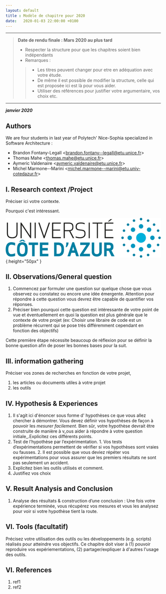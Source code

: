 ```yaml
---
layout: default
title : Modèle de chapitre pour 2020
date:   2020-01-03 22:00:00 +0100
---
```


---

> **Date de rendu finale : Mars 2020 au plus tard**
> - Respecter la structure pour que les chapitres soient bien indépendants
> - Remarques :
>>    - Les titres peuvent changer pour etre en adéquation avec votre étude.
>>    - De même il est possible de modifier la structure, celle qui est proposée ici est là pour vous aider.
>>    - Utiliser des références pour justifier votre argumentaire, vos choix etc.

---

**_janvier 2020_**

## Authors

We are four students in last year of Polytech' Nice-Sophia specialized in Software Architecture :

* Brandon Fontany-Legall &lt;brandon.fontany--legall@etu.unice.fr&gt;
* Thomas Mahe &lt;thomas.mahe@etu.unice.fr&gt;
* Aymeric Valdenaire &lt;aymeric.valdenaire@etu.unice.fr&gt;
* Michel Marmone--Marini &lt;michel.marmone--marini@etu.univ-cotedazur.fr&gt;

## I. Research context /Project

Préciser ici votre contexte.

Pourquoi c'est intéressant.

![Figure 1: Logo UCA](../assets/model/UCAlogoQlarge.png){:height="50px" }


## II. Observations/General question

1. Commencez par formuler une question sur quelque chose que vous observez ou constatez ou encore une idée émergente. Attention pour répondre à cette question vous devrez être capable de quantifier vos réponses.
2. Préciser bien pourquoi cette question est intéressante de votre point de vue et éventuellement en quoi la question est plus générale que le contexte de votre projet \(ex: Choisir une libraire de code est un problème récurrent qui se pose très différemment cependant en fonction des objectifs\)

Cette première étape nécessite beaucoup de réflexion pour se définir la bonne question afin de poser les bonnes bases pour la suit.

## III. information gathering

Préciser vos zones de recherches en fonction de votre projet,

1. les articles ou documents utiles à votre projet
2. les outils
 
## IV. Hypothesis & Experiences

1. Il s'agit ici d'énoncer sous forme d' hypothèses ce que vous allez chercher à démontrer. Vous devez définir vos hypothèses de façon à pouvoir les _mesurer facilement._ Bien sûr, votre hypothèse devrait être construite de manière à v_ous aider à répondre à votre question initiale_.Explicitez ces différents points.
2. Test de l’hypothèse par l’expérimentation. 1. Vos tests d’expérimentations permettent de vérifier si vos hypothèses sont vraies ou fausses. 2. Il est possible que vous deviez répéter vos expérimentations pour vous assurer que les premiers résultats ne sont pas seulement un accident.
3. Explicitez bien les outils utilisés et comment.
4. Justifiez vos choix

## V. Result Analysis and Conclusion

1. Analyse des résultats & construction d’une conclusion : Une fois votre expérience terminée, vous récupérez vos mesures et vous les analysez pour voir si votre hypothèse tient la route. 

## VI. Tools \(facultatif\)

Précisez votre utilisation des outils ou les développements \(e.g. scripts\) réalisés pour atteindre vos objectifs. Ce chapitre doit viser à \(1\) pouvoir reproduire vos expériementations, \(2\) partager/expliquer à d'autres l'usage des outils.

## VI. References

1. ref1
1. ref2
